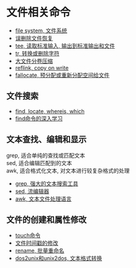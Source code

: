 # 文件相关命令

+ [file system, 文件系统](https://github.com/HudsonWu/linuxStudying/tree/master/file/fs)
+ [误删除文件恢复](https://github.com/HudsonWu/linuxStudying/tree/master/file/delete_mistake)
+ [tee, 读取标准输入, 输出到标准输出和文件](https://github.com/HudsonWu/linuxStudying/blob/master/file/tee.md)
+ [tr, 转换或删除字符](https://github.com/HudsonWu/linuxStudying/blob/master/file/tr.md)
+ [大文件分卷压缩](https://github.com/HudsonWu/linuxStudying/blob/master/file/sub_volume.md)
+ [reflink, copy on write](https://github.com/HudsonWu/linuxStudying/blob/master/file/reflink.md)
+ [fallocate, 预分配或重新分配空间给文件](https://github.com/HudsonWu/linuxStudying/blob/master/file/fallocate.md)

## 文件搜索

+ [find, locate, whereis, which](https://github.com/HudsonWu/linuxStudying/blob/master/file/file_search/commands.md)
+ [find命令的深入学习](https://github.com/HudsonWu/linuxStudying/blob/master/file/file_search/find.md)

## 文本查找、编辑和显示

grep, 适合单纯的查找或匹配文本<br/>
sed, 适合编辑匹配到的文本<br/>
awk, 适合格式化文本, 对文本进行较复杂格式的处理

+ [grep, 强大的文本搜索工具](https://github.com/HudsonWu/linuxStudying/blob/master/file/grep.md)
+ [sed, 流编辑器](https://github.com/HudsonWu/linuxStudying/blob/master/file/sed.md)
+ [awk, 文本文件处理语言](https://github.com/HudsonWu/linuxStudying/blob/master/file/awk.md)

## 文件的创建和属性修改

+ [touch命令](https://github.com/HudsonWu/linuxStudying/blob/master/file/touch.md)
+ [文件时间戳的修改](https://github.com/HudsonWu/linuxStudying/blob/master/file/timestamps.md)
+ [rename, 批量重命名](https://github.com/HudsonWu/linuxStudying/blob/master/file/rename.md)
+ [dos2unix和unix2dos, 文本格式转换](https://github.com/HudsonWu/linuxStudying/blob/master/file/dos2unix.md)


